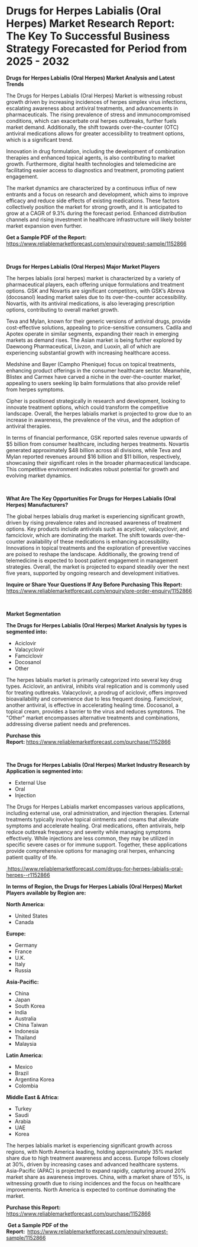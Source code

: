 <p><h1>Drugs for Herpes Labialis (Oral Herpes) Market Research Report: The Key To Successful Business Strategy Forecasted for Period from 2025 - 2032</h1></p><p><strong>Drugs for Herpes Labialis (Oral Herpes) Market Analysis and Latest Trends</strong></p>
<p><p>The Drugs for Herpes Labialis (Oral Herpes) Market is witnessing robust growth driven by increasing incidences of herpes simplex virus infections, escalating awareness about antiviral treatments, and advancements in pharmaceuticals. The rising prevalence of stress and immunocompromised conditions, which can exacerbate oral herpes outbreaks, further fuels market demand. Additionally, the shift towards over-the-counter (OTC) antiviral medications allows for greater accessibility to treatment options, which is a significant trend.</p><p>Innovation in drug formulation, including the development of combination therapies and enhanced topical agents, is also contributing to market growth. Furthermore, digital health technologies and telemedicine are facilitating easier access to diagnostics and treatment, promoting patient engagement.</p><p>The market dynamics are characterized by a continuous influx of new entrants and a focus on research and development, which aims to improve efficacy and reduce side effects of existing medications. These factors collectively position the market for strong growth, and it is anticipated to grow at a CAGR of 9.3% during the forecast period. Enhanced distribution channels and rising investment in healthcare infrastructure will likely bolster market expansion even further.</p></p>
<p><strong>Get a Sample PDF of the Report:&nbsp;</strong> <a href="https://www.reliablemarketforecast.com/enquiry/request-sample/1152866?utm_campaign=1167&utm_medium=2&utm_source=Github&utm_content=ia&utm_term=19042025&utm_id=drugs-for-herpes-labialis-oral-herpes">https://www.reliablemarketforecast.com/enquiry/request-sample/1152866</a></p>
<p>&nbsp;</p>
<p><strong>Drugs for Herpes Labialis (Oral Herpes) Major Market Players</strong></p>
<p><p>The herpes labialis (oral herpes) market is characterized by a variety of pharmaceutical players, each offering unique formulations and treatment options. GSK and Novartis are significant competitors, with GSK’s Abreva (docosanol) leading market sales due to its over-the-counter accessibility. Novartis, with its antiviral medications, is also leveraging prescription options, contributing to overall market growth.</p><p>Teva and Mylan, known for their generic versions of antiviral drugs, provide cost-effective solutions, appealing to price-sensitive consumers. Cadila and Apotex operate in similar segments, expanding their reach in emerging markets as demand rises. The Asian market is being further explored by Daewoong Pharmaceutical, Livzon, and Luoxin, all of which are experiencing substantial growth with increasing healthcare access.</p><p>Medshine and Bayer (Campho Phenique) focus on topical treatments, enhancing product offerings in the consumer healthcare sector. Meanwhile, Blistex and Carmex have carved a niche in the over-the-counter market, appealing to users seeking lip balm formulations that also provide relief from herpes symptoms.</p><p>Cipher is positioned strategically in research and development, looking to innovate treatment options, which could transform the competitive landscape. Overall, the herpes labialis market is projected to grow due to an increase in awareness, the prevalence of the virus, and the adoption of antiviral therapies.</p><p>In terms of financial performance, GSK reported sales revenue upwards of $5 billion from consumer healthcare, including herpes treatments. Novartis generated approximately $48 billion across all divisions, while Teva and Mylan reported revenues around $16 billion and $11 billion, respectively, showcasing their significant roles in the broader pharmaceutical landscape. This competitive environment indicates robust potential for growth and evolving market dynamics.</p></p>
<p>&nbsp;</p>
<p><strong>What Are The Key Opportunities For Drugs for Herpes Labialis (Oral Herpes) Manufacturers?</strong></p>
<p><p>The global herpes labialis drug market is experiencing significant growth, driven by rising prevalence rates and increased awareness of treatment options. Key products include antivirals such as acyclovir, valacyclovir, and famciclovir, which are dominating the market. The shift towards over-the-counter availability of these medications is enhancing accessibility. Innovations in topical treatments and the exploration of preventive vaccines are poised to reshape the landscape. Additionally, the growing trend of telemedicine is expected to boost patient engagement in management strategies. Overall, the market is projected to expand steadily over the next five years, supported by ongoing research and development initiatives.</p></p>
<p><strong>Inquire or Share Your Questions If Any Before Purchasing This Report:</strong> <a href="https://www.reliablemarketforecast.com/enquiry/pre-order-enquiry/1152866?utm_campaign=1167&utm_medium=2&utm_source=Github&utm_content=ia&utm_term=19042025&utm_id=drugs-for-herpes-labialis-oral-herpes">https://www.reliablemarketforecast.com/enquiry/pre-order-enquiry/1152866</a></p>
<p>&nbsp;</p>
<p><strong>Market Segmentation</strong></p>
<p><strong>The Drugs for Herpes Labialis (Oral Herpes) Market Analysis by types is segmented into:</strong></p>
<p><ul><li>Aciclovir</li><li>Valacyclovir</li><li>Famciclovir</li><li>Docosanol</li><li>Other</li></ul></p>
<p><p>The herpes labialis market is primarily categorized into several key drug types. Aciclovir, an antiviral, inhibits viral replication and is commonly used for treating outbreaks. Valacyclovir, a prodrug of aciclovir, offers improved bioavailability and convenience due to less frequent dosing. Famciclovir, another antiviral, is effective in accelerating healing time. Docosanol, a topical cream, provides a barrier to the virus and reduces symptoms. The "Other" market encompasses alternative treatments and combinations, addressing diverse patient needs and preferences.</p></p>
<p><strong>Purchase this Report:&nbsp;</strong><a href="https://www.reliablemarketforecast.com/purchase/1152866?utm_campaign=1167&utm_medium=2&utm_source=Github&utm_content=ia&utm_term=19042025&utm_id=drugs-for-herpes-labialis-oral-herpes">https://www.reliablemarketforecast.com/purchase/1152866</a></p>
<p>&nbsp;</p>
<p><strong>The Drugs for Herpes Labialis (Oral Herpes) Market Industry Research by Application is segmented into:</strong></p>
<p><ul><li>External Use</li><li>Oral</li><li>Injection</li></ul></p>
<p><p>The Drugs for Herpes Labialis market encompasses various applications, including external use, oral administration, and injection therapies. External treatments typically involve topical ointments and creams that alleviate symptoms and accelerate healing. Oral medications, often antivirals, help reduce outbreak frequency and severity while managing symptoms effectively. While injections are less common, they may be utilized in specific severe cases or for immune support. Together, these applications provide comprehensive options for managing oral herpes, enhancing patient quality of life.</p></p>
<p><a href="https://www.reliablemarketforecast.com/drugs-for-herpes-labialis-oral-herpes--r1152866?utm_campaign=1167&utm_medium=2&utm_source=Github&utm_content=ia&utm_term=19042025&utm_id=drugs-for-herpes-labialis-oral-herpes">&nbsp;https://www.reliablemarketforecast.com/drugs-for-herpes-labialis-oral-herpes--r1152866</a></p>
<p><strong>In terms of Region, the Drugs for Herpes Labialis (Oral Herpes) Market Players available by Region are:</strong></p>
<p>
    <p> <strong> North America: </strong>
        <ul>
            <li>United States</li>
            <li>Canada</li>
        </ul>
        </p> 
    <p> <strong> Europe: </strong>
        <ul>
            <li>Germany</li>
            <li>France</li>
            <li>U.K.</li>
            <li>Italy</li>
            <li>Russia</li>
        </ul>
        </p> 
    <p> <strong> Asia-Pacific: </strong>
        <ul>
            <li>China</li>
            <li>Japan</li>
            <li>South Korea</li>
            <li>India</li>
            <li>Australia</li>
            <li>China Taiwan</li>
            <li>Indonesia</li>
            <li>Thailand</li>
            <li>Malaysia</li>
        </ul>
        </p> 
    <p> <strong> Latin America: </strong>
        <ul>
            <li>Mexico</li>
            <li>Brazil</li>
            <li>Argentina Korea</li>
            <li>Colombia</li>
        </ul>
        </p> 
    <p> <strong> Middle East & Africa: </strong>
        <ul>
            <li>Turkey</li>
            <li>Saudi</li>
            <li>Arabia</li>
            <li>UAE</li>
            <li>Korea</li>
        </ul>
    </p>
    </p>
<p><p>The herpes labialis market is experiencing significant growth across regions, with North America leading, holding approximately 35% market share due to high treatment awareness and access. Europe follows closely at 30%, driven by increasing cases and advanced healthcare systems. Asia-Pacific (APAC) is projected to expand rapidly, capturing around 20% market share as awareness improves. China, with a market share of 15%, is witnessing growth due to rising incidences and the focus on healthcare improvements. North America is expected to continue dominating the market.</p></p>
<p><strong>Purchase this Report: </strong><a href="https://www.reliablemarketforecast.com/purchase/1152866?utm_campaign=1167&utm_medium=2&utm_source=Github&utm_content=ia&utm_term=19042025&utm_id=drugs-for-herpes-labialis-oral-herpes">https://www.reliablemarketforecast.com/purchase/1152866</a></p>
<p>&nbsp;<strong>Get a Sample PDF of the Report:&nbsp;&nbsp;</strong><a href="https://www.reliablemarketforecast.com/enquiry/request-sample/1152866?utm_campaign=1167&utm_medium=2&utm_source=Github&utm_content=ia&utm_term=19042025&utm_id=drugs-for-herpes-labialis-oral-herpes">https://www.reliablemarketforecast.com/enquiry/request-sample/1152866</a></p>
<p><strong></strong></p>
<p><p></p><p></p><p></p></p>